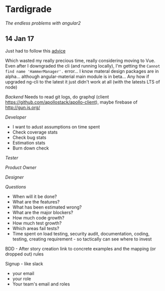 Tardigrade
==========

*The endless problems with angular2*

14 Jan 17
---------
Just had to follow this [advice](http://stackoverflow.com/questions/41065026/angular-core-version-is-not-a-constructor-after-updating-angular-2)

Which wasted my really precious time, really considering moving to Vue. Even after I downgraded the cli (and running locally), I'm getting the ```Cannot find name 'HammerManager'.``` error... I know materal design packages are in alpha... although angular-material main module is in beta... Any how if upgraded ng-cli to the latest it just didn't work at all (with the latests LTS of node)

*Backend*
Needs to read git logs, do graphql (client https://github.com/apollostack/apollo-client), maybe firebase of http://gun.js.org/ 

*Developer*
- I want to adust assumptions on time spent
- Check coverage stats
- Check bug stats
- Estimation stats
- Burn down check

*Tester*

*Product Owner*

*Designer*

*Questions*

- When will it be done?
- What are the features?
- What has been estimated wrong?
- What are the major blockers?
- How much code growth?
- How much test growth?
- Which areas fail tests?
- Time spent on load testing, security audit, documentation, coding, testing, creating requirement - so tactically can see where to invest

BDD -
After story creation link to concrete examples and the mapping (or dropped out) rules

Signup - like slack

* your email
* your role
* Your team's email and roles


